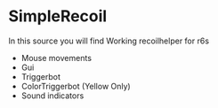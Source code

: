 # SimpleRecoil

In this source you will find
Working recoilhelper for r6s 

  - Mouse movements
  - Gui
  - Triggerbot
  - ColorTriggerbot (Yellow Only)
  - Sound indicators
